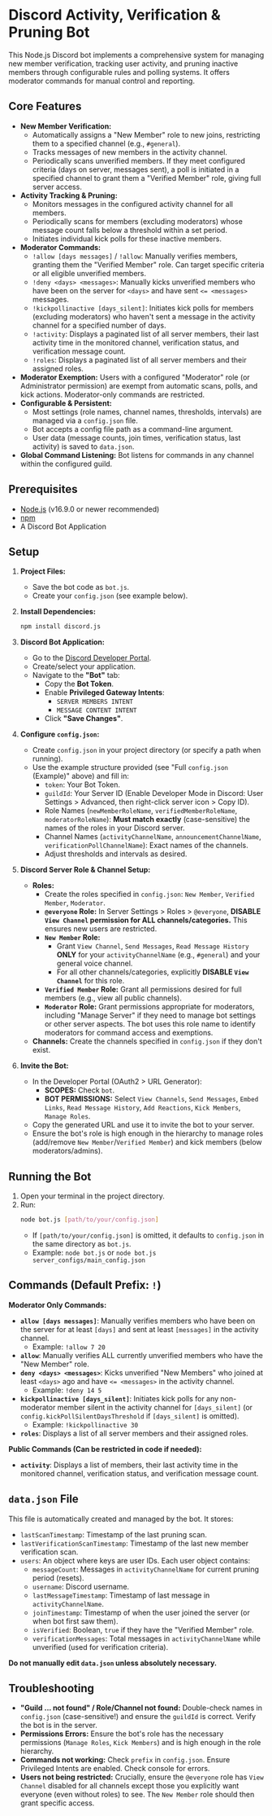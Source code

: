 # Discord Activity, Verification & Pruning Bot

This Node.js Discord bot implements a comprehensive system for managing new member verification, tracking user activity, and pruning inactive members through configurable rules and polling systems. It offers moderator commands for manual control and reporting.

## Core Features

*   **New Member Verification:**
    *   Automatically assigns a "New Member" role to new joins, restricting them to a specified channel (e.g., `#general`).
    *   Tracks messages of new members in the activity channel.
    *   Periodically scans unverified members. If they meet configured criteria (days on server, messages sent), a poll is initiated in a specified channel to grant them a "Verified Member" role, giving full server access.
*   **Activity Tracking & Pruning:**
    *   Monitors messages in the configured activity channel for all members.
    *   Periodically scans for members (excluding moderators) whose message count falls below a threshold within a set period.
    *   Initiates individual kick polls for these inactive members.
*   **Moderator Commands:**
    *   `!allow [days messages]` / `!allow`: Manually verifies members, granting them the "Verified Member" role. Can target specific criteria or all eligible unverified members.
    *   `!deny <days> <messages>`: Manually kicks unverified members who have been on the server for `<days>` and have sent `<= <messages>` messages.
    *   `!kickpollinactive [days_silent]`: Initiates kick polls for members (excluding moderators) who haven't sent a message in the activity channel for a specified number of days.
    *   `!activity`: Displays a paginated list of all server members, their last activity time in the monitored channel, verification status, and verification message count.
    *   `!roles`: Displays a paginated list of all server members and their assigned roles.
*   **Moderator Exemption:** Users with a configured "Moderator" role (or Administrator permission) are exempt from automatic scans, polls, and kick actions. Moderator-only commands are restricted.
*   **Configurable & Persistent:**
    *   Most settings (role names, channel names, thresholds, intervals) are managed via a `config.json` file.
    *   Bot accepts a config file path as a command-line argument.
    *   User data (message counts, join times, verification status, last activity) is saved to `data.json`.
*   **Global Command Listening:** Bot listens for commands in any channel within the configured guild.

## Prerequisites

*   [Node.js](https://nodejs.org/) (v16.9.0 or newer recommended)
*   [npm](https://www.npmjs.com/)
*   A Discord Bot Application

## Setup

1.  **Project Files:**
    *   Save the bot code as `bot.js`.
    *   Create your `config.json` (see example below).

2.  **Install Dependencies:**
    ```bash
    npm install discord.js
    ```

3.  **Discord Bot Application:**
    *   Go to the [Discord Developer Portal](https://discord.com/developers/applications).
    *   Create/select your application.
    *   Navigate to the **"Bot"** tab:
        *   Copy the **Bot Token**.
        *   Enable **Privileged Gateway Intents**:
            *   `SERVER MEMBERS INTENT`
            *   `MESSAGE CONTENT INTENT`
        *   Click **"Save Changes"**.

4.  **Configure `config.json`:**
    *   Create `config.json` in your project directory (or specify a path when running).
    *   Use the example structure provided (see "Full `config.json` (Example)" above) and fill in:
        *   `token`: Your Bot Token.
        *   `guildId`: Your Server ID (Enable Developer Mode in Discord: User Settings > Advanced, then right-click server icon > Copy ID).
        *   Role Names (`newMemberRoleName`, `verifiedMemberRoleName`, `moderatorRoleName`): **Must match exactly** (case-sensitive) the names of the roles in your Discord server.
        *   Channel Names (`activityChannelName`, `announcementChannelName`, `verificationPollChannelName`): Exact names of the channels.
        *   Adjust thresholds and intervals as desired.

5.  **Discord Server Role & Channel Setup:**
    *   **Roles:**
        *   Create the roles specified in `config.json`: `New Member`, `Verified Member`, `Moderator`.
        *   **`@everyone` Role:** In Server Settings > Roles > `@everyone`, **DISABLE `View Channel` permission for ALL channels/categories.** This ensures new users are restricted.
        *   **`New Member` Role:**
            *   Grant `View Channel`, `Send Messages`, `Read Message History` **ONLY** for your `activityChannelName` (e.g., `#general`) and your general voice channel.
            *   For all other channels/categories, explicitly **DISABLE `View Channel`** for this role.
        *   **`Verified Member` Role:** Grant all permissions desired for full members (e.g., view all public channels).
        *   **`Moderator` Role:** Grant permissions appropriate for moderators, including "Manage Server" if they need to manage bot settings or other server aspects. The bot uses this role name to identify moderators for command access and exemptions.
    *   **Channels:** Create the channels specified in `config.json` if they don't exist.

6.  **Invite the Bot:**
    *   In the Developer Portal (OAuth2 > URL Generator):
        *   **SCOPES:** Check `bot`.
        *   **BOT PERMISSIONS:** Select `View Channels`, `Send Messages`, `Embed Links`, `Read Message History`, `Add Reactions`, `Kick Members`, `Manage Roles`.
    *   Copy the generated URL and use it to invite the bot to your server.
    *   Ensure the bot's role is high enough in the hierarchy to manage roles (add/remove `New Member`/`Verified Member`) and kick members (below moderators/admins).

## Running the Bot

1.  Open your terminal in the project directory.
2.  Run:
    ```bash
    node bot.js [path/to/your/config.json]
    ```
    *   If `[path/to/your/config.json]` is omitted, it defaults to `config.json` in the same directory as `bot.js`.
    *   Example: `node bot.js` or `node bot.js server_configs/main_config.json`

## Commands (Default Prefix: `!`)

**Moderator Only Commands:**

*   **`allow [days messages]`**: Manually verifies members who have been on the server for at least `[days]` and sent at least `[messages]` in the activity channel.
    *   Example: `!allow 7 20`
*   **`allow`**: Manually verifies ALL currently unverified members who have the "New Member" role.
*   **`deny <days> <messages>`**: Kicks unverified "New Members" who joined at least `<days>` ago and have `<= <messages>` in the activity channel.
    *   Example: `!deny 14 5`
*   **`kickpollinactive [days_silent]`**: Initiates kick polls for any non-moderator member silent in the activity channel for `[days_silent]` (or `config.kickPollSilentDaysThreshold` if `[days_silent]` is omitted).
    *   Example: `!kickpollinactive 30`
*   **`roles`**: Displays a list of all server members and their assigned roles.

**Public Commands (Can be restricted in code if needed):**

*   **`activity`**: Displays a list of members, their last activity time in the monitored channel, verification status, and verification message count.

## `data.json` File

This file is automatically created and managed by the bot. It stores:
*   `lastScanTimestamp`: Timestamp of the last pruning scan.
*   `lastVerificationScanTimestamp`: Timestamp of the last new member verification scan.
*   `users`: An object where keys are user IDs. Each user object contains:
    *   `messageCount`: Messages in `activityChannelName` for current pruning period (resets).
    *   `username`: Discord username.
    *   `lastMessageTimestamp`: Timestamp of last message in `activityChannelName`.
    *   `joinTimestamp`: Timestamp of when the user joined the server (or when bot first saw them).
    *   `isVerified`: Boolean, `true` if they have the "Verified Member" role.
    *   `verificationMessages`: Total messages in `activityChannelName` while unverified (used for verification criteria).

**Do not manually edit `data.json` unless absolutely necessary.**

## Troubleshooting

*   **"Guild ... not found" / Role/Channel not found:** Double-check names in `config.json` (case-sensitive!) and ensure the `guildId` is correct. Verify the bot is in the server.
*   **Permissions Errors:** Ensure the bot's role has the necessary permissions (`Manage Roles`, `Kick Members`) and is high enough in the role hierarchy.
*   **Commands not working:** Check `prefix` in `config.json`. Ensure Privileged Intents are enabled. Check console for errors.
*   **Users not being restricted:** Crucially, ensure the `@everyone` role has `View Channel` disabled for all channels except those you explicitly want everyone (even without roles) to see. The `New Member` role should then grant specific access.

